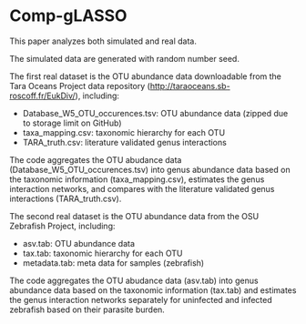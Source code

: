 # Comp-gLASSO

This paper analyzes both simulated and real data. 

The simulated data are generated with random number seed. 

The first real dataset is the OTU abundance data downloadable from the Tara Oceans Project data repository (http://taraoceans.sb-roscoff.fr/EukDiv/), including:

- Database_W5_OTU_occurences.tsv: OTU abundance data (zipped due to storage limit on GitHub)
- taxa_mapping.csv: taxonomic hierarchy for each OTU
- TARA_truth.csv: literature validated genus interactions

The code aggregates the OTU abudance data (Database_W5_OTU_occurences.tsv) into genus abundance data based on the taxonomic information (taxa_mapping.csv), estimates the genus interaction networks, and compares with the literature validated genus interactions (TARA_truth.csv).

The second real dataset is the OTU abundance data from the OSU Zebrafish Project, including:

- asv.tab: OTU abundance data
- tax.tab: taxonomic hierarchy for each OTU
- metadata.tab: meta data for samples (zebrafish)

The code aggregates the OTU abudance data (asv.tab) into genus abundance data based on the taxonomic information (tax.tab) and estimates the genus interaction networks separately for uninfected and infected zebrafish based on their parasite burden.

